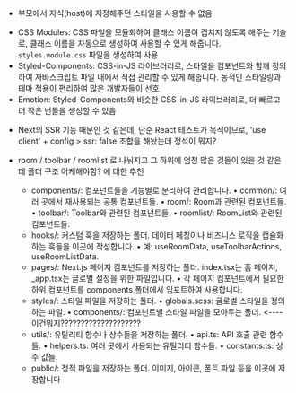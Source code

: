 * 부모에서 자식(host)에 지정해주던 스타일을 사용할 수 없음

- CSS Modules: CSS 파일을 모듈화하여 클래스 이름이 겹치지 않도록 해주는 기술로, 클래스 이름을 자동으로 생성하여 사용할 수 있게 해줍니다. `styles.module.css` 파일을 생성하여 사용
- Styled-Components: CSS-in-JS 라이브러리로, 스타일을 컴포넌트와 함께 정의하여 자바스크립트 파일 내에서 직접 관리할 수 있게 해줍니다. 동적인 스타일링과 테마 적용이 편리하여 많은 개발자들이
  선호
- Emotion: Styled-Components와 비슷한 CSS-in-JS 라이브러리로, 더 빠르고 더 작은 번들을 생성할 수 있음

* Next의 SSR 기능 때문인 것 같은데, 단순 React 테스트가 목적이므로, 'use client' + config > ssr: false 조합을 해놨는데 정석이 뭐지?

* room / toolbar / roomlist 로 나눠지고 그 하위에 엄청 많은 것들이 있을 것 같은데 폴더 구조 어케해야함? 에 대한 추천
    - components/: 컴포넌트들을 기능별로 분리하여 관리합니다.
      • common/: 여러 곳에서 재사용되는 공통 컴포넌트들.
      • room/: Room과 관련된 컴포넌트들.
      • toolbar/: Toolbar와 관련된 컴포넌트들.
      • roomlist/: RoomList와 관련된 컴포넌트들.
    - hooks/: 커스텀 훅을 저장하는 폴더. 데이터 페칭이나 비즈니스 로직을 캡슐화하는 훅들을 이곳에 작성합니다.
      • 예: useRoomData, useToolbarActions, useRoomListData.
    - pages/: Next.js 페이지 컴포넌트를 저장하는 폴더. index.tsx는 홈 페이지, _app.tsx는 글로벌 설정을 위한 파일입니다.
      • 각 페이지 컴포넌트에서 필요한 하위 컴포넌트를 components 폴더에서 임포트하여 사용합니다.
    - styles/: 스타일 파일을 저장하는 폴더.
      • globals.scss: 글로벌 스타일을 정의하는 파일.
      • components/: 컴포넌트별 스타일 파일을 모아두는 폴더. <---- 이건뭐지????????????????????
    - utils/: 유틸리티 함수나 상수들을 저장하는 폴더.
      • api.ts: API 호출 관련 함수들.
      • helpers.ts: 여러 곳에서 사용되는 유틸리티 함수들.
      • constants.ts: 상수 값들.
    - public/: 정적 파일을 저장하는 폴더. 이미지, 아이콘, 폰트 파일 등을 이곳에 저장합니다
